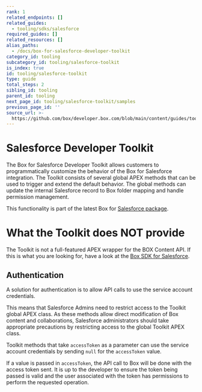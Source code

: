 ```yaml
---
rank: 1
related_endpoints: []
related_guides:
  - tooling/sdks/salesforce
required_guides: []
related_resources: []
alias_paths:
  - /docs/box-for-salesforce-developer-toolkit
category_id: tooling
subcategory_id: tooling/salesforce-toolkit
is_index: true
id: tooling/salesforce-toolkit
type: guide
total_steps: 2
sibling_id: tooling
parent_id: tooling
next_page_id: tooling/salesforce-toolkit/samples
previous_page_id: ''
source_url: >-
  https://github.com/box/developer.box.com/blob/main/content/guides/tooling/salesforce-toolkit/index.md
---
```

# Salesforce Developer Toolkit

The Box for Salesforce Developer Toolkit allows customers to programmatically
customize the behavior of the Box for Salesforce integration. The Toolkit
consists of several global APEX methods that can be used to trigger and extend
the default behavior. The global methods can update the internal Salesforce
record to Box folder mapping and handle permission management.

<Message type='notice'>

This functionality is part of the latest Box for
[Salesforce package][sf-package].

</Message>

<Message type='warning'>

# What the Toolkit does NOT provide

The Toolkit is not a full-featured APEX wrapper for the BOX Content API. If
this is what you are looking for, have a look at the
[Box SDK for Salesforce][sf-sdk].

</Message>

## Authentication

A solution for authentication is to allow API calls to use the service
account credentials.

This means that Salesforce Admins need to restrict access to the Toolkit global
APEX class. As these methods allow direct modification of Box content and
collaborations, Salesforce administrators should take appropriate precautions
by restricting access to the global Toolkit APEX class.

Toolkit methods that take `accessToken` as a parameter can use the service
account credentials by sending `null` for the `accessToken` value.

If a value is passed in `accessToken`, the API call to Box will be done with
the access token sent. It is up to the developer to ensure the token being
passed is valid and the user associated with the token has permissions to
perform the requested operation.

[sf-package]: https://community.box.com/t5/For-Admins/Box-For-Salesforce-Installation/ta-p/180
[sf-sdk]: https://github.com/box/box-salesforce-sdk
